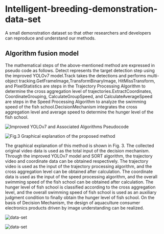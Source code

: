 # Intelligent-breeding-demonstration-data-set
A small demonstration dataset so that other researchers and developers can reproduce and understand our methods.
## Algorithm fusion model
The mathematical steps of the above-mentioned method are expressed in pseudo code as follows. Detect represents the target detection step using the improved YOLOv7 model.Track takes the detections and performs multi-object tracking.GetFrameImage,TransformBinaryImage, HitMissTransform, and PixelStatistics are steps in the Trajectory Processing Algorithm to determine the cross aggregation level of trajectories.ExtractCoordinates, CoordinateGrouping, CalculateGroupSpeed, and CalculateAverageSpeed are steps in the Speed Processing Algorithm to analyze the swimming speed of the fish school.DecisionMechanism integrates the cross aggregation level and average speed to determine the hunger level of the fish school.

![Improved YOLOv7 and Associated Algorithms Pseudocode](https://github.com/ALAN-SOFT/Intelligent-breeding-demonstration-data-set/assets/44634241/e2921956-c99c-4b2e-a7aa-6885c58b95f8)

![Fig.3 Graphical explanation of the proposed method](https://github.com/ALAN-SOFT/Intelligent-breeding-demonstration-data-set/assets/44634241/4c9d53c7-3ea1-4e3e-b82e-5e2ca098abb1)

The graphical explanation of this method is shown in Fig. 3. The collected original video data is used as the total input of the decision mechanism. Through the improved YOLOv7 model and SORT algorithm, the trajectory video and coordinate data can be obtained respectively. The trajectory video is used as the input of the trajectory processing algorithm, and the cross aggregation level can be obtained after calculation. The coordinate data is used as the input of the speed processing algorithm, and the overall swimming speed of the fish school can be obtained after calculation. The hunger level of fish school is classified according to the cross aggregation level, and the overall swimming speed of fish school is used as an auxiliary judgment condition to finally obtain the hunger level of fish school. On the basis of Decision Mechanism, the design of aquaculture consumer electronics products driven by image understanding can be realized.

![data-set](https://github.com/ALAN-SOFT/Intelligent-breeding-demonstration-data-set/assets/44634241/d9863ebb-843f-4389-8933-0caf8206d0c4)

![data-set](https://github.com/ALAN-SOFT/Intelligent-breeding-demonstration-data-set/assets/44634241/f3fe8e6e-6ed3-4123-bdf3-ec6c3f2079c6)
